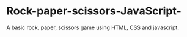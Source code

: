# Rock-paper-scissors-JavaScript-
A basic rock, paper, scissors game using HTML, CSS and javascript.
